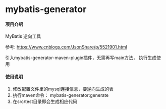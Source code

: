 # mybatis-generator

#### 项目介绍
MyBatis 逆向工具

参考: https://www.cnblogs.com/JsonShare/p/5521901.html

引入mybatis-generator-maven-plugin插件，无需再写main方法，
  执行生成使用



#### 使用说明
1. 修改配置文件里的mysql连接信息，要逆向生成的表
2. 执行maven命令： mybatis-generator:generate
3. 在src/test目录即会生成相应代码


